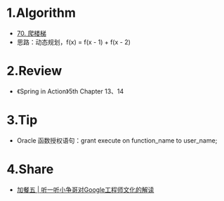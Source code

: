 # 1.Algorithm
- [70. 爬楼梯](https://leetcode-cn.com/problems/climbing-stairs/)
- 思路：动态规划，f(x) = f(x - 1) + f(x - 2)

# 2.Review
- 《Spring in Action》5th Chapter 13、14

# 3.Tip

- Oracle 函数授权语句：grant execute on function_name to user_name;

# 4.Share
- [加餐五 | 听一听小争哥对Google工程师文化的解读](https://time.geekbang.org/column/article/255037)